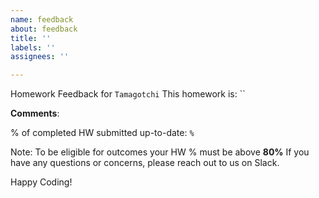 ```yaml
---
name: feedback
about: feedback
title: ''
labels: ''
assignees: ''

---
```


Homework Feedback for `Tamagotchi`
This homework is: ``

**Comments**:


% of completed HW submitted up-to-date: `%`

Note: To be eligible for outcomes your HW % must be above **80%** 
If you have any questions or concerns, please reach out to us on Slack. 

Happy Coding!
